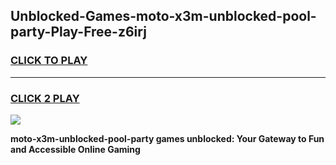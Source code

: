 
## Unblocked-Games-moto-x3m-unblocked-pool-party-Play-Free-z6irj
<h3>
<a href="https://premium76.site?title=moto-x3m-unblocked-pool-party&ref=18A">CLICK TO PLAY</a></h3>
<hr>

<h3>
<a href="https://premium76.site?title=moto-x3m-unblocked-pool-party&ref=18A">CLICK 2 PLAY</a>
  
</h3>

<a href="https://premium76.site?title=moto-x3m-unblocked-pool-party&ref=18A"><img src="https://clearcache.store/games.png"></a>


**moto-x3m-unblocked-pool-party games unblocked: Your Gateway to Fun and Accessible Online Gaming**
